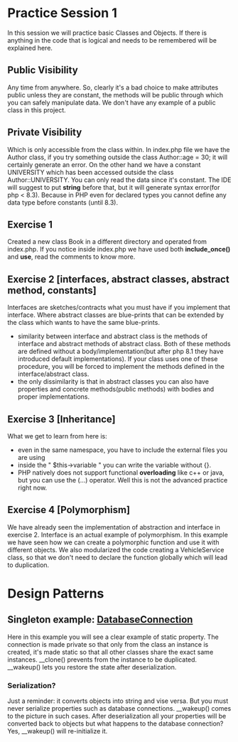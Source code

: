 # Practice Session 1
In this session we will practice basic Classes and Objects. If there is anything in the code that is logical and needs to be remembered will be explained here.

## Public Visibility
Any time from anywhere. So, clearly it's a bad choice to make attributes public unless they are constant, the methods will be public through which you can safely manipulate data. We don't have any example of a public class in this project.

## Private Visibility
Which is only accessible from the class within. In index.php file we have the Author class, if you try something outside the class Author::age = 30; it will certainly generate an error. On the other hand we have a constant UNIVERSITY which has been accessed outside the class Author::UNIVERSITY. You can only read the data since it's constant. The IDE will suggest to put **string** before that, but it will generate syntax error(for php < 8.3). Because in PHP even for declared types you cannot define any data type before constants (until 8.3). 

## Exercise 1
Created a new class Book in a different directory and operated from index.php. If you notice inside index.php we have used both **include_once()** and **use**, read the comments to know more.

## Exercise 2 [interfaces, abstract classes, abstract method, constants]
Interfaces are sketches/contracts what you must have if you implement that interface. Where abstract classes are blue-prints that can be extended by the class which wants to have the same blue-prints.
- similarity between interface and abstract class is the methods of interface and abstract methods of abstract class. Both of these methods are defined without a body/implementation(but after php 8.1 they have introduced default implementations). If your class uses one of these procedure, you will be forced to implement the methods defined in the interface/abstract class. 
- the only dissimilarity is that in abstract classes you can also have properties and concrete methods(public methods) with bodies and proper implementations.

## Exercise 3 [Inheritance]
What we get to learn from here is:
- even in the same namespace, you have to include the external files you are using
- inside the " $this->variable " you can write the variable without {}.
- PHP natively does not support functional **overloading** like c++ or java, but you can use the (...) operator. Well this is not the advanced practice right now.

## Exercise 4 [Polymorphism]
We have already seen the implementation of abstraction and interface in exercise 2. Interface is an actual example of polymorphism. In this example we have seen how we can create a polymorphic function and use it with different objects. We also modularized the code creating a VehicleService class, so that we don't need to declare the function globally which will lead to duplication. 
# Design Patterns
## Singleton example: [DatabaseConnection](./design_patterns/DatabaseConnection.php)
Here in this example you will see a clear example of static property. The connection is made private so that only from the class an instance is created, it's made static so that all other classes share the exact same instances. \_\_clone() prevents from the instance to be duplicated. \_\_wakeup() lets you restore the state after deserialization.
### Serialization?
Just a reminder: it converts objects into string and vise versa. But you must never serialize properties such as database connections. \_\_wakeup() comes to the picture in such cases. After deserialization all your properties will be converted back to objects but what happens to the database connection? Yes, \_\_wakeup() will re-initialize it. 